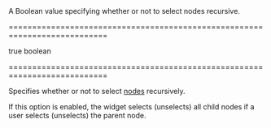 <!--**
/*-------------------------------------------
    Auto-generated file. Do not modify.
-------------------------------------------

**-->
<!--d-->A Boolean value specifying whether or not to select nodes recursive.<!--/d-->
===========================================================================
<!--default-->true<!--/default-->
<!--type-->boolean<!--/type-->
===========================================================================

<!--shortDescription-->
Specifies whether or not to select [nodes](/Documentation/Guide/UI_Widgets/UI_Widget_Categories/Collection_Container_Widgets/#TreeViewNodes) recursively.
<!--/shortDescription-->

<!--fullDescription-->
If this option is enabled, the widget selects (unselects) all child nodes if a user selects (unselects) the parent node.


<!--/fullDescription-->